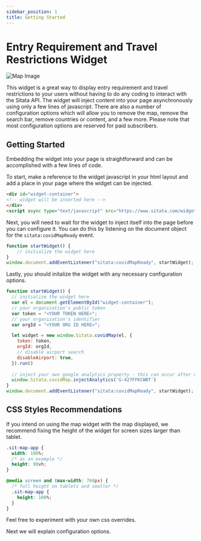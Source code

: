 ```yaml
---
sidebar_position: 1
title: Getting Started
---
```


# Entry Requirement and Travel Restrictions Widget

![Map Image](/img/widgets/map.jpeg)

This widget is a great way to display entry requirement and travel restrictions to your users without having to do any coding to interact with the Sitata API. The widget will inject content into your page asynchronously using only a few lines of javascript. There are also a number of configuration options which will allow you to remove the map, remove the search bar, remove countries or content, and a few more. Please note that most configuration options are reserved for paid subscribers.

## Getting Started

Embedding the widget into your page is straightforward and can be accomplished with a few lines of code.

To start, make a reference to the widget javascript in your html layout and add a place in your page where the widget can be injected.

```html
<div id="widget-container">
<!-- widget will be inserted here -->
</div>
<script async type="text/javascript" src="https://www.sitata.com/widgets/sitata-covid-map-v3.js"></script>
```

Next, you will need to wait for the widget to inject itself into the page before you can configure it. You can do this by listening on the document object for the `sitata:covidMapReady` event.

```javascript
function startWidget() {
    // initialize the widget here
}
window.document.addEventListener("sitata:covidMapReady", startWidget);
```

Lastly, you should initalize the widget with any necessary configuration options.

```javascript
function startWidget() {
  // initialize the widget here
  var el = document.getElementById("widget-container");
  // your organization's public token
  var token = "<YOUR TOKEN HERE>";
  // your organization's identifier
  var orgId = "<YOUR ORG ID HERE>";

  let widget = new window.Sitata.covidMap(el, {
    token: token,
    orgId: orgId,
    // disable airport search
    disableAirport: true,
  }).run()
  
  // inject your own google analytics property - this can occur after cookie acceptance
  window.Sitata.covidMap.injectAnalytics('G-427FFKCWBT')
}
window.document.addEventListener("sitata:covidMapReady", startWidget);
```

## CSS Styles Recommendations

If you intend on using the map widget with the map displayed, we recommend fixing the height of the widget for screen sizes larger than tablet.

```css
.sit-map-app {
  width: 100%;
  /* as an example */
  height: 90vh;
}

@media screen and (max-width: 768px) {
  /* full height on tablets and smaller */
  .sit-map-app {
    height: 100%;
  }
}
```

Feel free to experiment with your own css overrides.

Next we will explain configuration options.